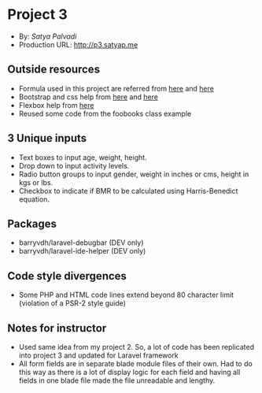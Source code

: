 # Project 3
+ By: *Satya Palvadi*
+ Production URL: <http://p3.satyap.me>

## Outside resources
+ Formula used in this project are referred from [here](http://www.bmrcalculator.org/) and [here](https://en.wikipedia.org/wiki/Basal_metabolic_rate)
+ Bootstrap and css help from [here](http://getbootstrap.com/) and [here](https://www.w3schools.com/booTsTrap/default.asp)
+ Flexbox help from [here](https://css-tricks.com/snippets/css/a-guide-to-flexbox/)
+ Reused some code from the foobooks class example

## 3 Unique inputs
+ Text boxes to input age, weight, height.
+ Drop down to input activity levels.
+ Radio button groups to input gender, weight in inches or cms, height in kgs or lbs.
+ Checkbox to indicate if BMR to be calculated using Harris-Benedict equation. 

## Packages
+ barryvdh/laravel-debugbar (DEV only)
+ barryvdh/laravel-ide-helper (DEV only)

## Code style divergences
+ Some PHP and HTML code lines extend beyond 80 character limit (violation of a PSR-2 style guide)

## Notes for instructor
+ Used same idea from my project 2. So, a lot of code has been replicated into project 3 and updated for Laravel framework
+ All form fields are in separate blade module files of their own. Had to do this way as there is a lot of display logic for each field and having all fields in one blade file made the file unreadable and lengthy.

